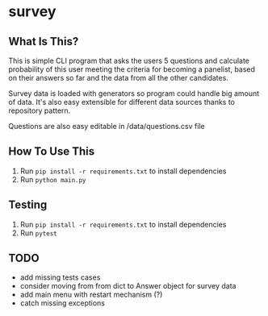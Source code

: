 # survey


What Is This?
-------------
This is simple CLI program that asks the users 5 questions and calculate probability of this user 
meeting the criteria for becoming a panelist, based on their answers so far and the data 
from all the other candidates.


Survey data is loaded with generators so program could handle big amount of data.
It's also easy extensible for different data sources thanks to repository pattern.

Questions are also easy editable in /data/questions.csv file


How To Use This
---------------

1. Run `pip install -r requirements.txt` to install dependencies
2. Run `python main.py`


Testing
---------------
1. Run `pip install -r requirements.txt` to install dependencies
2. Run `pytest`


TODO
---------------
- add missing tests cases
- consider moving from from dict to Answer object for survey data
- add main menu with restart mechanism (?)
- catch missing exceptions
